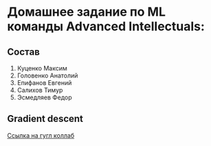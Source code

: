# Домашнее задание по ML команды Advanced Intellectuals:
## Состав
1. Куценко Максим
2. Головенко Анатолий
3. Епифанов Евгений
4. Салихов Тимур
5. Эсмедляев Федор

## Gradient descent
[Ссылка на гугл коллаб](https://colab.research.google.com/drive/1nPzX1d4rAsQMpayC5HjSv43UxWhQmw4_#scrollTo=011ca5b7)

